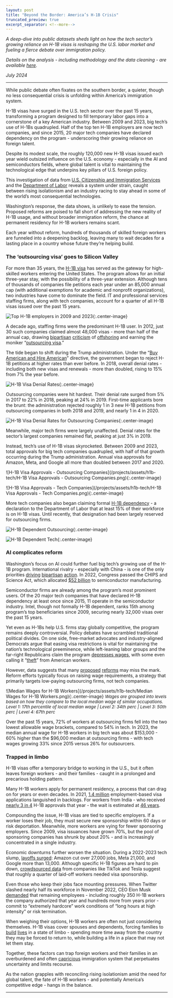 ```yaml
---
layout: post
title: "Beyond the Border: America’s H-1B Crisis"
truncated_preview: true
excerpt_separator: <!--more-->
---
```


*A deep-dive into public datasets sheds light on how the tech sector’s growing reliance on H-1B visas is reshaping the U.S. labor market and fueling a fierce debate over immigration policy.*

<!--more-->

*Details on the analysis \- including methodology and the data cleaning \- are available [here](https://www.nikhilgahlawat.com/projects/h1b-tech-methodology/).*

*July 2024*

-----

While public debate often fixates on the southern border, a quieter, though no less consequential crisis is unfolding within America’s immigration system.

H-1B visas have surged in the U.S. tech sector over the past 15 years, transforming a program designed to fill temporary labor gaps into a cornerstone of a key American industry. Between 2009 and 2023, big tech’s use of H-1Bs quadrupled. Half of the top ten H-1B employers are now tech companies, and since 2015, 20 major tech companies have declared dependency on the program \- underscoring their growing reliance on foreign talent.

Despite its modest scale, the roughly 120,000 new H-1B visas issued each year wield outsized influence on the U.S. economy \- especially in the AI and semiconductors fields, where global talent is vital to maintaining the technological edge that underpins key pillars of U.S. foreign policy.

This investigation of data from [U.S. Citizenship and Immigration Services](https://www.uscis.gov/tools/reports-and-studies/h-1b-employer-data-hub) and the [Department of Labor](https://www.dol.gov/agencies/eta/foreign-labor/performance) reveals a system under strain, caught between rising isolationism and an industry racing to stay ahead in some of the world’s most consequential technologies.

Washington’s response, the data shows, is unlikely to ease the tension. Proposed reforms are poised to fall short of addressing the new reality of H-1B usage, and without broader immigration reform, the chance at permanent residency for H-1B workers remains scant.

Each year without reform, hundreds of thousands of skilled foreign workers are funneled into a deepening backlog, leaving many to wait decades for a lasting place in a country whose future they’re helping build.

### The ‘outsourcing visa’ goes to Silicon Valley

For more than 35 years, the [H-1B visa](https://www.uscis.gov/working-in-the-united-states/h-1b-specialty-occupations) has served as the gateway for high-skilled workers entering the United States. The program allows for an initial three-year stay, with the possibility of a three-year extension. Although tens of thousands of companies file petitions each year under an 85,000 annual cap (with additional exemptions for academic and nonprofit organizations), two industries have come to dominate the field. IT and professional services staffing firms, along with tech companies, account for a quarter of all H-1B visas issued over the past 15 years.

![Top H-1B employers in 2009 and 2023](/projects/assets/h1b-tech/h1b_tech_top_employers.png){:.center-image}

A decade ago, staffing firms were the predominant H-1B user. In 2012, just 30 such companies claimed almost 48,000 visas \- more than half of the annual cap, drawing [bipartisan](https://www.theguardian.com/technology/2016/nov/21/tech-workers-visas-h-1b-reduction-trump-administration) [criticism](https://www.youtube.com/watch?v=Z2dR4Z6dRIo) of [offshoring](https://www.nytimes.com/2015/06/04/us/last-task-after-layoff-at-disney-train-foreign-replacements.html) and earning the moniker “[outsourcing visa](https://www.nytimes.com/2007/04/15/business/yourmoney/15view.html).”

The tide began to shift during the Trump administration. Under the “[Buy American and Hire American](https://www.uscis.gov/archive/buy-american-and-hire-american-putting-american-workers-first)” directive, the government began to reject H-1B petitions at higher rates than ever before. In 2018, overall denial rates \- including both new visas and renewals \- more than doubled, rising to 15% from 7% the year before.

![H-1B Visa Denial Rates](/projects/assets/h1b-tech/industry_denial_rates.png){:.center-image}

Outsourcing companies were hit hardest. Their denial rate surged from 5% in 2017 to 22% in 2018, peaking at 24% in 2019\. First-time applicants bore the brunt: the administration rejected roughly 1 in 3 new H-1B petitions from outsourcing companies in both 2018 and 2019, and nearly 1 in 4 in 2020\.

![H-1B Visa Denial Rates for Outsourcing Companies](/projects/assets/h1b-tech/outsourcing_denial_rates.png){:.center-image}

Meanwhile, major tech firms were largely unaffected. Denial rates for the sector’s largest companies remained flat, peaking at just 3% in 2019\. 

Instead, tech’s use of H-1B visas skyrocketed. Between 2009 and 2023, total approvals for big tech companies quadrupled, with half of that growth occurring during the Trump administration. Annual visa approvals for Amazon, Meta, and Google all more than doubled between 2017 and 2020\.

![H-1B Visa Approvals - Outsourcing Companies](/projects/assets/h1b-tech/H-1B Visa Approvals - Outsourcing Companies.png){:.center-image}

![H-1B Visa Approvals - Tech Companies](/projects/assets/h1b-tech/H-1B Visa Approvals - Tech Companies.png){:.center-image}

More tech companies also began claiming formal [H-1B dependency](https://www.dol.gov/agencies/whd/fact-sheets/62c-h1b-dependent-employer) \- a declaration to the Department of Labor that at least 15% of their workforce is on H-1B visas. Until recently, that designation had been largely reserved for outsourcing firms.

![H-1B Dependent Outsourcing](/projects/assets/h1b-tech/h1b_dependent_outsourcing.png){:.center-image}

![H-1B Dependent Tech](/projects/assets/h1b-tech/h1b_dependent_tech.png){:.center-image}

### AI complicates reform

Washington’s focus on AI could further fuel big tech’s growing use of the H-1B program. International rivalry \- especially with China \- is one of the only priorities [driving](https://www.theverge.com/2022/8/9/23298147/biden-chips-act-semiconductors-subsidies-ohio-arizona-plant-china) [bipartisan](https://www.pbs.org/newshour/politics/senate-overwhelmingly-passes-aid-for-ukraine-israel-and-taiwan-in-big-bipartisan-vote) [action](https://www.nytimes.com/2024/03/13/technology/tiktok-ban-house-vote.html). In 2022, Congress passed the CHIPS and Science Act, which allocated [$52 billion](https://www.theverge.com/2022/7/28/23282494/semiconductors-chips-and-science-act-joe-biden-congress-nvidia) to semiconductor manufacturing.

Semiconductor firms are already among the program’s most prominent users. Of the 20 major tech companies that have declared H-1B dependency at least once since 2015, 11 operate in the semiconductor industry. Intel, though not formally H-1B dependent, ranks 15th among program’s top beneficiaries since 2009, securing nearly 32,000 visas over the past 15 years.

Yet even as H-1Bs help U.S. firms stay globally competitive, the program remains deeply controversial. Policy debates have scrambled traditional political divides. On one side, free-market advocates and industry-aligned Democrats argue that easing visa restrictions is vital for maintaining the nation’s technological preeminence, while left-leaning labor groups and the far-right Republicans claim the program [depresses wages](https://www.epi.org/publication/h-1b-visas-and-prevailing-wage-levels/), with some even calling it “[theft](https://www.nytimes.com/2017/04/18/us/politics/executive-order-hire-buy-american-h1b-visa-trump.html)” from American workers.

However, data suggests that many [proposed](https://economictimes.indiatimes.com/nri/visa-and-immigration/legislation-introduced-in-us-senate-to-reform-and-stop-abuse-of-h-1b-visa-system/articleshow/89960231.cms) [reforms](https://www.durbin.senate.gov/newsroom/press-releases/durbin-grassley-to-dhs-implement-h1-b-visa-program-reforms) may miss the mark. Reform efforts typically focus on raising wage requirements, a strategy that primarily targets low-paying outsourcing firms, not tech companies. 

![Median Wages for H-1B Workers](/projects/assets/h1b-tech/Median Wages for H-1B Workers.png){:.center-image}
<span style="line-height:-2; font-size:10pt; font-style:italic;">
Wages are grouped into levels based on how they compare to the local median wage of similar occupations.<br>
Level 1: 17th percentile of local median wage | Level 2: 34th perc | Level 3: 50th perc | Level 4: 67th perc
</span>

Over the past 15 years, 72% of workers at outsourcing firms fell into the two lowest allowable wage brackets, compared to 54% in tech. In 2023, the median annual wage for H-1B workers in big tech was about $153,000 \- 60% higher than the $96,000 median at outsourcing firms \- with tech wages growing 33% since 2015 versus 26% for outsourcers.

### Trapped in limbo

H-1B visas offer a temporary bridge to working in the U.S., but it often leaves foreign workers \- and their families \- caught in a prolonged and precarious holding pattern.

Many H-1B workers apply for permanent residency, a process that can drag on for years or even decades. In 2021, [1.4 million](https://www.cato.org/blog/14-million-skilled-immigrants-employment-based-green-card-backlogs-2021) employment-based visa applications languished in backlogs. For workers from India \- who received [nearly 3 in 4](https://www.uscis.gov/sites/default/files/document/data/H1B_Characteristics_Congressional_Report_FY2021-3.2.22.pdf) H-1B approvals that year \- the wait is estimated at [46 years](https://www.cato.org/blog/14-million-skilled-immigrants-employment-based-green-card-backlogs-2021).

Compounding the issue, H-1B visas are tied to specific employers. If a worker loses their job, they must secure new sponsorship within 60 days or risk deportation. Meanwhile, more workers are vying for fewer sponsoring employers. Since 2009, visa issuances have grown 70%, but the pool of sponsoring companies has shrunk by about 20% \- and is increasingly concentrated in a single industry.

Economic downturns further worsen the situation. During a 2022-2023 tech slump, [layoffs surged](https://layoffs.fyi/): Amazon cut over 27,000 jobs, Meta 21,000, and Google more than 13,000. Although specific H-1B figures are hard to pin down, [crowdsourced data](https://layoffs.fyi/) from companies like TikTok and Tesla suggest that roughly a quarter of laid-off workers needed visa sponsorship.

Even those who keep their jobs face mounting pressures. When Twitter slashed nearly half its workforce in November 2022, CEO Elon Musk [demanded](https://www.theverge.com/2022/11/16/23462026/elon-musk-twitter-email-hardcore-or-severance) that remaining employees \- including roughly 350 H-1B workers the company authorized that year and hundreds more from years prior \- commit to “extremely hardcore” work conditions of “long hours at high intensity” or risk termination.

When weighing their options, H-1B workers are often not just considering themselves. H-1B visas cover spouses and dependents, forcing families to [build](https://www.nytimes.com/2017/04/19/technology/h1-b-tech-worker-life.html) [lives](https://www.wsj.com/articles/adult-children-of-work-visa-recipients-forced-to-return-to-parents-countries-11654596000?mod=hp_lead_pos10) in a state of limbo \- spending more time away from the country they may be forced to return to, while building a life in a place that may not let them stay.

Together, these factors can trap foreign workers and their families in an overburdened and often [capricious](https://www.propublica.org/article/authorities-can-now-deny-visa-and-green-card-applications-without-giving-applicants-a-chance-to-fix-errors) immigration system that perpetuates uncertainty and limits recourse.

As the nation grapples with reconciling rising isolationism amid the need for global talent, the fate of H-1B workers \- and potentially America’s competitive edge \- hangs in the balance.


-----

